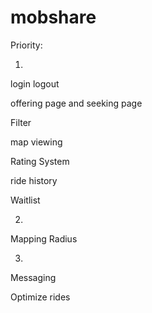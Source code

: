 # mobshare

Priority:

1)
login logout


offering page and seeking page

Filter

map viewing

Rating System

ride history

Waitlist

2)

Mapping Radius

3)

Messaging

Optimize rides

